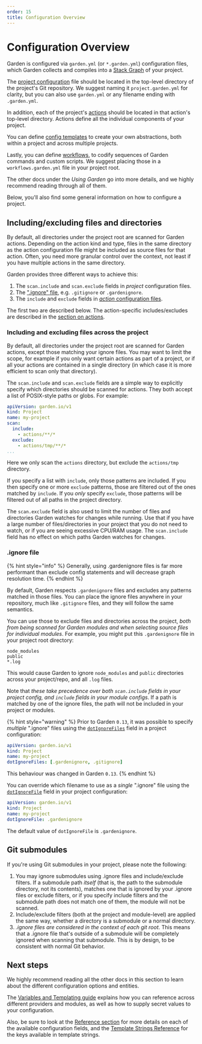```yaml
---
order: 15
title: Configuration Overview
---
```


# Configuration Overview

Garden is configured via `garden.yml` (or `*.garden.yml`) configuration files, which Garden collects and compiles into a
[Stack Graph](../overview/how-garden-works.md#the-stack-graph) of your project.

The [project configuration](./projects.md) file should be located in the top-level directory of the project's Git repository. We suggest naming it `project.garden.yml` for clarity, but you can also use `garden.yml` or any filename ending with `.garden.yml`.

In addition, each of the project's [actions](./actions.md) should be located in that action's top-level directory. Actions define all the individual components of your project.

You can define [config templates](./config-templates.md) to create your own abstractions, both within a project and across multiple projects.

Lastly, you can define [workflows](./workflows.md), to codify sequences of Garden commands and custom scripts. We suggest placing those in a `workflows.garden.yml` file in your project root.

The other docs under the _Using Garden_ go into more details, and we highly recommend reading through all of them.

Below, you'll also find some general information on how to configure a project.

## Including/excluding files and directories

By default, all directories under the project root are scanned for Garden actions. Depending on the action kind and type, files in the same directory as the action configuration file might be included as source files for that action. Often, you need more granular control over the context, not least if you have multiple actions in the same directory.

Garden provides three different ways to achieve this:

1. The `scan.include` and `scan.exclude` fields in _project_ configuration files.
2. The [".ignore" file](#ignore-file), e.g. `.gitignore` or `.gardenignore`.
3. The `include` and `exclude` fields in [_action_ configuration files](./actions.md#including-and-excluding-files).

The first two are described below.
The action-specific includes/excludes are described in the [section on actions](./actions.md#including-and-excluding-files).

### Including and excluding files across the project

By default, all directories under the project root are scanned for Garden actions, except those matching your ignore files. You may want to limit the scope, for example if you only want certain actions as part of a project, or if all your actions are contained in a single directory (in which case it is more efficient to scan only that directory).

The `scan.include` and `scan.exclude` fields are a simple way to explicitly specify which directories should be scanned for actions. They both accept a list of POSIX-style paths or globs. For example:

```yaml
apiVersion: garden.io/v1
kind: Project
name: my-project
scan:
  include:
    - actions/**/*
  exclude:
    - actions/tmp/**/*
...
```

Here we only scan the `actions` directory, but exclude the `actions/tmp` directory.

If you specify a list with `include`, only those patterns are included. If you then specify one or more `exclude` patterns, those are filtered out of the ones matched by `include`. If you _only_ specify `exclude`, those patterns will be filtered out of all paths in the project directory.

The `scan.exclude` field is also used to limit the number of files and directories Garden watches for changes while running. Use that if you have a large number of files/directories in your project that you do not need to watch, or if you are seeing excessive CPU/RAM usage. The `scan.include` field has no effect on which paths Garden watches for changes.

### .ignore file

{% hint style="info" %}
Generally, using .gardenignore files is far more performant than exclude config statements and will decrease
graph resolution time.
{% endhint %}

By default, Garden respects `.gardenignore` files and excludes any patterns matched in those files. You can place the ignore files anywhere in your repository, much like `.gitignore` files, and they will follow the same semantics.

You can use those to exclude files and directories across the project, _both from being scanned for Garden modules and when selecting source files for individual modules_. For example, you might put this `.gardenignore` file in your project root directory:

```gitignore
node_modules
public
*.log
```

This would cause Garden to ignore `node_modules` and `public` directories across your project/repo, and all `.log` files.

Note that _these take precedence over both `scan.include` fields in your project config, and `include` fields in your module configs_. If a path is matched by one of the ignore files, the path will not be included in your project or modules.

{% hint style="warning" %}
Prior to Garden `0.13`, it was possible to specify _multiple_ ".ignore" files
using the [`dotIgnoreFiles`](../reference/project-config.md#dotIgnoreFiles) field in a project configuration:

```yaml
apiVersion: garden.io/v1
kind: Project
name: my-project
dotIgnoreFiles: [.gardenignore, .gitignore]
```

This behaviour was changed in Garden `0.13`.
{% endhint %}

You can override which filename to use as a _single_ ".ignore" file
using the [`dotIgnoreFile`](../reference/project-config.md#dotIgnoreFile) field in your project configuration:

```yaml
apiVersion: garden.io/v1
kind: Project
name: my-project
dotIgnoreFile: .gardenignore
```

The default value of `dotIgnoreFile` is `.gardenignore`.

## Git submodules

If you're using Git submodules in your project, please note the following:

1. You may ignore submodules using .ignore files and include/exclude filters. If a submodule path _itself_ (that is, the path to the submodule directory, not its contents), matches one that is ignored by your .ignore files or exclude filters, or if you specify include filters and the submodule path does not match one of them, the module will not be scanned.
2. Include/exclude filters (both at the project and module-level) are applied the same way, whether a directory is a submodule or a normal directory.
3. _.ignore files are considered in the context of each git root_. This means that a .ignore file that's outside of a submodule will be completely ignored when scanning that submodule. This is by design, to be consistent with normal Git behavior.

## Next steps

We highly recommend reading all the other docs in this section to learn about the different configuration options and entities.

The [Variables and Templating guide](./variables-and-templating.md) explains how you can reference across different providers and modules, as well as how to supply secret values to your configuration.

Also, be sure to look at the [Reference section](../reference/README.md) for more details on each of the available configuration fields, and the [Template Strings Reference](../reference/template-strings/README.md) for the keys available in template strings.

